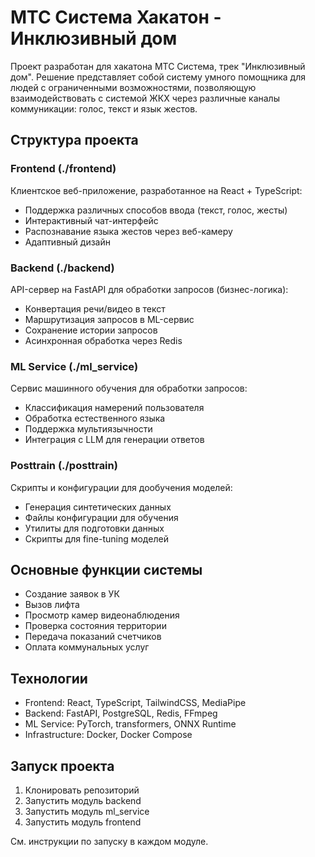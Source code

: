 # МТС Система Хакатон - Инклюзивный дом

Проект разработан для хакатона МТС Система, трек "Инклюзивный дом". Решение представляет собой систему умного помощника для людей с ограниченными возможностями, позволяющую взаимодействовать с системой ЖКХ через различные каналы коммуникации: голос, текст и язык жестов.

## Структура проекта

### Frontend (./frontend)
Клиентское веб-приложение, разработанное на React + TypeScript:
- Поддержка различных способов ввода (текст, голос, жесты)
- Интерактивный чат-интерфейс
- Распознавание языка жестов через веб-камеру
- Адаптивный дизайн

### Backend (./backend)
API-сервер на FastAPI для обработки запросов (бизнес-логика):
- Конвертация речи/видео в текст
- Маршрутизация запросов в ML-сервис
- Сохранение истории запросов
- Асинхронная обработка через Redis

### ML Service (./ml_service)
Сервис машинного обучения для обработки запросов:
- Классификация намерений пользователя
- Обработка естественного языка
- Поддержка мультиязычности
- Интеграция с LLM для генерации ответов

### Posttrain (./posttrain)
Скрипты и конфигурации для дообучения моделей:
- Генерация синтетических данных
- Файлы конфигурации для обучения
- Утилиты для подготовки данных
- Скрипты для fine-tuning моделей

## Основные функции системы
- Создание заявок в УК
- Вызов лифта
- Просмотр камер видеонаблюдения
- Проверка состояния территории
- Передача показаний счетчиков
- Оплата коммунальных услуг

## Технологии
- Frontend: React, TypeScript, TailwindCSS, MediaPipe
- Backend: FastAPI, PostgreSQL, Redis, FFmpeg
- ML Service: PyTorch, transformers, ONNX Runtime
- Infrastructure: Docker, Docker Compose

## Запуск проекта

1. Клонировать репозиторий
2. Запустить модуль backend
3. Запустить модуль ml_service
4. Запустить модуль frontend

См. инструкции по запуску в каждом модуле.